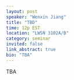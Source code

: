 ```yaml
---
layout: post
speaker: "Wenxin Jiang"
title: "TBD"
time: 12p EST
location: "LWSN 3102A/B"
category: seminar
invited: false
link_abstract: true
bio: "TBA"
---
```

TBA
